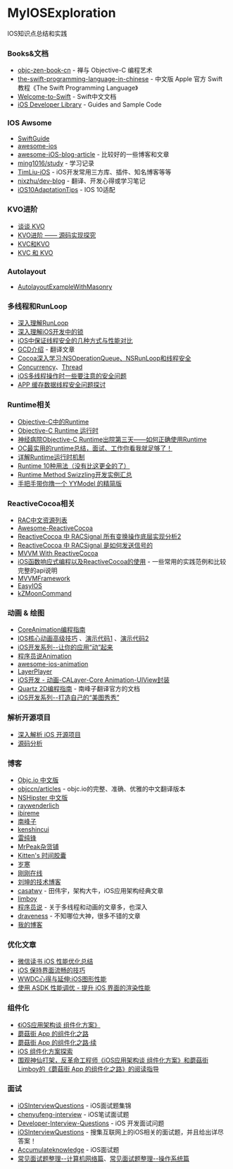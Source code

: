 # MyIOSExploration
IOS知识点总结和实践

### Books&文档
- [objc-zen-book-cn](https://github.com/oa414/objc-zen-book-cn) - 禅与 Objective-C 编程艺术
- [the-swift-programming-language-in-chinese](https://github.com/numbbbbb/the-swift-programming-language-in-chinese) - 中文版 Apple 官方 Swift 教程《The Swift Programming Language》
- [Welcome-to-Swift](https://github.com/CocoaChina-editors/Welcome-to-Swift) - Swift中文文档
- [iOS Developer Library](https://developer.apple.com/library/content/navigation/) - Guides and Sample Code

### IOS Awsome
- [SwiftGuide](https://github.com/ipader/SwiftGuide)
- [awesome-ios](https://github.com/vsouza/awesome-ios)
- [awesome-iOS-blog-article](https://github.com/Jiar/awesome-iOS-blog-article) - 比较好的一些博客和文章
- [ming1016/study](https://github.com/ming1016/study) - 学习记录
- [TimLiu-iOS](https://github.com/Tim9Liu9/TimLiu-iOS) - iOS开发常用三方库、插件、知名博客等等
- [nixzhu/dev-blog](https://github.com/nixzhu/dev-blog) - 翻译、开发心得或学习笔记
- [iOS10AdaptationTips](https://github.com/ChenYilong/iOS10AdaptationTips) - IOS 10适配

### KVO进阶
- [谈谈 KVO](http://www.jianshu.com/p/2d1c9d76153b)
- [KVO进阶 —— 源码实现探究](http://www.cocoachina.com/ios/20161117/18110.html)
- [KVC和KVO](http://ppsheep.com/categories/KVC%E5%92%8CKVO/)
- [KVC 和 KVO](https://www.objccn.io/issue-7-3/)

### Autolayout
- [AutolayoutExampleWithMasonry](https://github.com/zekunyan/AutolayoutExampleWithMasonry)

### 多线程和RunLoop
- [深入理解RunLoop](http://blog.ibireme.com/2015/05/18/runloop/)
- [深入理解iOS开发中的锁](https://bestswifter.com/ios-lock/?utm_source=tuicool&utm_medium=referral)
- [iOS中保证线程安全的几种方式与性能对比](http://www.jianshu.com/p/ddbe44064ca4)
- [GCD介绍](http://www.jianshu.com/p/2d1c9d76153b) - 翻译文章
- [Cocoa深入学习:NSOperationQueue、NSRunLoop和线程安全](https://blog.cnbluebox.com/blog/2014/07/01/cocoashen-ru-xue-xi-nsoperationqueuehe-nsoperationyuan-li-he-shi-yong/)
- [Concurrency](http://www.devtalking.com/tags/Concurrency/)、[Thread](http://www.devtalking.com/tags/Thread/)
- [iOS多线程操作时一些要注意的安全问题](http://www.starming.com/index.php?v=index&view=102)
- [APP 缓存数据线程安全问题探讨](http://blog.cnbang.net/tech/3262/)

### Runtime相关
- [Objective-C中的Runtime](http://www.jianshu.com/p/3e050ec3b759)
- [Objective-C Runtime 运行时](http://southpeak.github.io/categories/objectivec/)
- [神经病院Objective-C Runtime出院第三天——如何正确使用Runtime](http://www.jianshu.com/p/db6dc23834e3)
- [OC最实用的runtime总结，面试、工作你看我就足够了！](http://www.jianshu.com/p/ab966e8a82e2#)
- [详解Runtime运行时机制](http://www.jianshu.com/p/1e06bfee99d0#)
- [Runtime 10种用法（没有比这更全的了）](http://www.jianshu.com/p/3182646001d1)
- [Runtime Method Swizzling开发实例汇总](http://www.jianshu.com/p/f6dad8e1b848)
- [手把手带你撸一个 YYModel 的精简版](http://www.jianshu.com/p/b822285f73ac)

### ReactiveCocoa相关
- [RAC中文资源列表](https://github.com/ReactiveCocoaChina/ReactiveCocoaChineseResources)
- [Awesome-ReactiveCocoa](https://github.com/hsavit1/Awesome-ReactiveCocoa)
- [ReactiveCocoa 中 RACSignal 所有变换操作底层实现分析2](http://www.jianshu.com/p/9c4459ae71c5)
- [ReactiveCocoa 中 RACSignal 是如何发送信号的](http://www.jianshu.com/p/d7d951a99db8)
- [MVVM With ReactiveCocoa](http://blog.leichunfeng.com/blog/2016/02/27/mvvm-with-reactivecocoa/)
- [iOS函数响应式编程以及ReactiveCocoa的使用](http://www.starming.com/index.php?v=index&view=101) - 一些常用的实践范例和比较完整的api说明
- [MVVMFramework](https://github.com/lovemo/MVVMFramework)
- [EasyIOS](https://github.com/zhuchaowe/EasyIOS)
- [kZMoonCommand](https://github.com/Bupterambition/kZMoonCommand#%E4%B8%AD%E6%96%87%E7%89%88)

### 动画 & 绘图
- [CoreAnimation编程指南](http://www.dreamingwish.com/article/the-concept-of-coreanimation-programming-guide.html) 
- [IOS核心动画高级技巧](https://zsisme.gitbooks.io/ios-/content/) 、[演示代码1](https://github.com/huang303513/HCDCoreAnimation) 、[演示代码2](https://github.com/ReviewCodeWorkshop1/CoreAnimationCode)
- [iOS开发系列--让你的应用“动”起来](http://www.cnblogs.com/kenshincui/p/3972100.html)
- [程序员说Animation](http://www.devtalking.com/tags/Animation/)
- [awesome-ios-animation](https://github.com/ameizi/awesome-ios-animation)
- [LayerPlayer](https://github.com/scotteg/LayerPlayer)
- [iOS开发 - 动画-CALayer-Core Animation-UIView封装](http://yimouleng.com/2014/11/23/CALayer-Animation/)
- [Quartz 2D编程指南](http://southpeak.github.io/2014/11/10/quartz2d-1/) - 南峰子翻译官方的文档
- [iOS开发系列--打造自己的“美图秀秀”](http://www.cnblogs.com/kenshincui/p/3959951.html)

### 解析开源项目
- [深入解析 iOS 开源项目](https://github.com/Draveness/iOS-Source-Code-Analyze)
- [源码分析](http://southpeak.github.io/categories/sourcecode/)

### 博客
- [Objc.io 中文版](https://www.objccn.io/issues/)
- [objccn/articles](https://github.com/objccn/articles) - objc.io的完整、准确、优雅的中文翻译版本
- [NSHipster 中文版](http://nshipster.cn/)
- [raywenderlich](https://www.raywenderlich.com/category/ios)
- [ibireme](http://blog.ibireme.com/)
- [南峰子](http://southpeak.github.io/)
- [kenshincui](http://www.cnblogs.com/kenshincui/)
- [雷纯锋](http://blog.leichunfeng.com/)
- [MrPeak杂货铺](http://mrpeak.cn/)
- [Kitten's 时间胶囊](http://kittenyang.com/#blog)
- [岁寒](https://lvwenhan.com/sort/ios)
- [刚刚在线](http://www.superqq.com/)
- [刘坤的技术博客](https://blog.cnbluebox.com/)
- [casatwy](http://casatwy.com/) - 田伟宇，架构大牛，iOS应用架构经典文章
- [limboy](http://limboy.me/)
- [程序员说](http://www.devtalking.com/) - 关于多线程和动画的文章多，也深入
- [draveness](http://draveness.me/) - 不知哪位大神，很多不错的文章
- [我的博客](https://wangdongyang.github.io/)

### 优化文章
- [微信读书 iOS 性能优化总结](http://wereadteam.github.io/2016/05/03/WeRead-Performance/?f=tt)
- [iOS 保持界面流畅的技巧](http://blog.ibireme.com/2015/11/12/smooth_user_interfaces_for_ios/)
- [WWDC心得与延伸:iOS图形性能](http://www.cocoachina.com/ios/20150429/11712.html)
- [使用 ASDK 性能调优 - 提升 iOS 界面的渲染性能](http://draveness.me/asdk-rendering/)

### 组件化
- [《iOS应用架构谈 组件化方案》](http://casatwy.com/iOS-Modulization.html)
- [蘑菇街 App 的组件化之路](http://limboy.me/tech/2016/03/10/mgj-components.html)
- [蘑菇街 App 的组件化之路·续](http://limboy.me/tech/2016/03/14/mgj-components-continued.html)
- [iOS 组件化方案探索](http://blog.cnbang.net/tech/3080/)
- [围观神仙打架，反革命工程师《iOS应用架构谈 组件化方案》和蘑菇街Limboy的《蘑菇街 App 的组件化之路》的阅读指导](http://reviewcode.cn/article.html?reviewId=20)

### 面试
- [iOSInterviewQuestions](https://github.com/ChenYilong/iOSInterviewQuestions) - iOS面试题集锦
- [chenyufeng-interview](http://blog.csdn.net/column/details/chenyufeng-interview.html) - iOS笔试面试题
- [Developer-Interview-Questions](https://github.com/lzyy/iOS-Developer-Interview-Questions) - iOS 开发面试问题
- [iOSInterviewQuestions](https://github.com/findM/iOSInterviewQuestions) - 搜集互联网上的iOS相关的面试题，并且给出详尽答案！
- [Accumulateknowledge](https://github.com/sunWaterMood/Accumulateknowledge/issues/1) - iOS面试题
- [常见面试题整理--计算机网络篇](https://zhuanlan.zhihu.com/p/24001696?refer=passer)、[常见面试题整理--操作系统篇](https://zhuanlan.zhihu.com/p/23755202?refer=passer)

